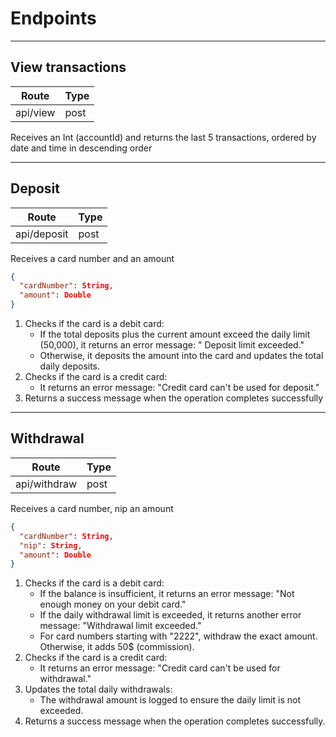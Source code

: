 # Endpoints

---

## View transactions

| Route    | Type |
|----------|------|
| api/view | post |

Receives an Int (accountId) and returns the last 5 transactions, ordered by date and time in descending order

---

## Deposit

| Route       | Type |
|-------------|------|
| api/deposit | post |

Receives a card number and an amount

```json
{
  "cardNumber": String,
  "amount": Double
}
```

1. Checks if the card is a debit card:
    - If the total deposits plus the current amount exceed the daily limit (50,000), it returns an error message: "
      Deposit limit exceeded."
    - Otherwise, it deposits the amount into the card and updates the total daily deposits.
2. Checks if the card is a credit card:
    - It returns an error message: "Credit card can't be used for deposit."
3. Returns a success message when the operation completes successfully

---

## Withdrawal

| Route        | Type |
|--------------|------|
| api/withdraw | post |

Receives a card number, nip an amount

```json
{
  "cardNumber": String,
  "nip": String,
  "amount": Double
}
```

1. Checks if the card is a debit card:
    - If the balance is insufficient, it returns an error message: "Not enough money on your debit card."
    - If the daily withdrawal limit is exceeded, it returns another error message: "Withdrawal limit exceeded."
    - For card numbers starting with "2222", withdraw the exact amount. Otherwise, it adds 50$ (commission).
2. Checks if the card is a credit card:
    - It returns an error message: "Credit card can't be used for withdrawal."
3. Updates the total daily withdrawals:
    - The withdrawal amount is logged to ensure the daily limit is not exceeded.
4. Returns a success message when the operation completes successfully.